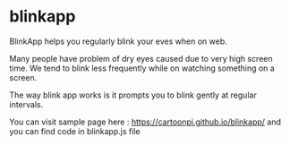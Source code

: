 # blinkapp
BlinkApp helps you regularly blink your eves when on web.

Many people have problem of dry eyes caused due to very high screen time. We tend to blink less frequently while on watching something on a screen. 

The way blink app works is it prompts you to blink gently at regular intervals.

You can visit sample page here : https://cartoonpi.github.io/blinkapp/
and you can find code in blinkapp.js file

